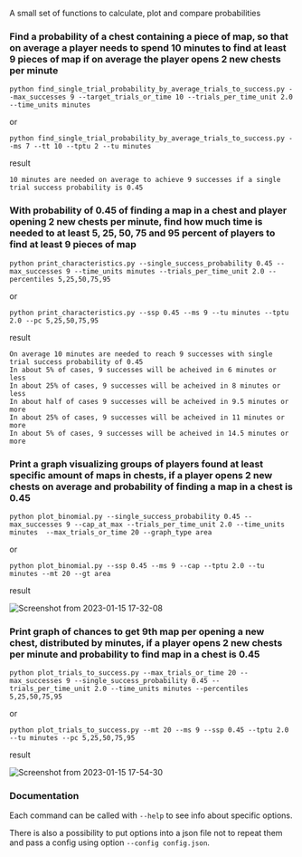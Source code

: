 A small set of functions to calculate, plot and compare probabilities

### Find a probability of a chest containing a piece of map, so that on average a player needs to spend 10 minutes to find at least 9 pieces of map if on average the player opens 2 new chests per minute

```
python find_single_trial_probability_by_average_trials_to_success.py --max_successes 9 --target_trials_or_time 10 --trials_per_time_unit 2.0 --time_units minutes
```

or

```
python find_single_trial_probability_by_average_trials_to_success.py --ms 7 --tt 10 --tptu 2 --tu minutes
```

result

```
10 minutes are needed on average to achieve 9 successes if a single trial success probability is 0.45
```

### With probability of 0.45 of finding a map in a chest and player opening 2 new chests per minute, find how much time is needed to at least 5, 25, 50, 75 and 95 percent of players to find at least 9 pieces of map

```
python print_characteristics.py --single_success_probability 0.45 --max_successes 9 --time_units minutes --trials_per_time_unit 2.0 --percentiles 5,25,50,75,95
```

or

```
python print_characteristics.py --ssp 0.45 --ms 9 --tu minutes --tptu 2.0 --pc 5,25,50,75,95
```

result

```
On average 10 minutes are needed to reach 9 successes with single trial success probability of 0.45
In about 5% of cases, 9 successes will be acheived in 6 minutes or less
In about 25% of cases, 9 successes will be acheived in 8 minutes or less
In about half of cases 9 successes will be acheived in 9.5 minutes or more
In about 25% of cases, 9 successes will be acheived in 11 minutes or more
In about 5% of cases, 9 successes will be acheived in 14.5 minutes or more
```

### Print a graph visualizing groups of players found at least specific amount of maps in chests, if a player opens 2 new chests on average and probability of finding a map in a chest is 0.45

```
python plot_binomial.py --single_success_probability 0.45 --max_successes 9 --cap_at_max --trials_per_time_unit 2.0 --time_units minutes  --max_trials_or_time 20 --graph_type area
```

or

```
python plot_binomial.py --ssp 0.45 --ms 9 --cap --tptu 2.0 --tu minutes --mt 20 --gt area
```

result

![Screenshot from 2023-01-15 17-32-08](https://user-images.githubusercontent.com/24990031/212554140-d02c7dd1-7225-4109-b7bf-bc3150609480.png)

### Print graph of chances to get 9th map per opening a new chest, distributed by minutes, if a player opens 2 new chests per minute and probability to find map in a chest is 0.45

```
python plot_trials_to_success.py --max_trials_or_time 20 --max_successes 9 --single_success_probability 0.45 --trials_per_time_unit 2.0 --time_units minutes --percentiles 5,25,50,75,95
```

or

```
python plot_trials_to_success.py --mt 20 --ms 9 --ssp 0.45 --tptu 2.0 --tu minutes --pc 5,25,50,75,95
```

result

![Screenshot from 2023-01-15 17-54-30](https://user-images.githubusercontent.com/24990031/212554792-723680d3-3cfb-48bb-8330-336f60cfa4fc.png)

### Documentation


Each command can be called with `--help` to see info about specific options.

There is also a possibility to put options into a json file not to repeat them and pass a config using option `--config config.json`.
